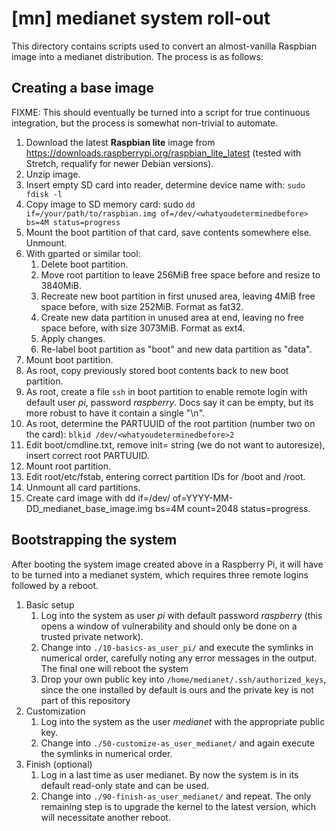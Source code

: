 # [mn] medianet system roll-out

This directory contains scripts used to convert an almost-vanilla Raspbian
image into a medianet distribution. The process is as follows:

## Creating a base image

FIXME: This should eventually be turned into a script for true continuous
integration, but the process is somewhat non-trivial to automate.

1. Download the latest **Raspbian lite** image from
https://downloads.raspberrypi.org/raspbian_lite_latest (tested with Stretch, requalify for newer Debian versions).
1. Unzip image.
1. Insert empty SD card into reader, determine device name with: ```sudo fdisk -l```
1. Copy image to SD memory card: sudo ```dd if=/your/path/to/raspbian.img of=/dev/<whatyoudeterminedbefore> bs=4M status=progress```
1. Mount the boot partition of that card, save contents somewhere else. Unmount.
1. With gparted or similar tool:
   1. Delete boot partition. 
   1. Move root partition to leave 256MiB free space before and resize to 3840MiB. 
   1. Recreate new boot partition in first unused area, leaving 4MiB free space before, with size 252MiB. Format as fat32.
   1. Create new data partition in unused area at end, leaving no free space before, with size 3073MiB. Format as ext4.
   1. Apply changes.
   1. Re-label boot partition as "boot" and new data partition as "data".
1. Mount boot partition.
1. As root, copy previously stored boot contents back to new boot partition.
1. As root, create a file ```ssh``` in boot partition to enable remote login with default user *pi*, password *raspberry*. Docs say it can be empty, but its more robust to have it contain a single "\n".
1. As root, determine the PARTUUID of the root partition (number two on the card): ```blkid /dev/<whatyoudeterminedbefore>2```
1. Edit boot/cmdline.txt, remove init= string (we do not want to autoresize), insert correct root PARTUUID.
1. Mount root partition.
1. Edit root/etc/fstab, entering correct partition IDs for /boot and /root.
1. Unmount all card partitions.
1. Create card image with dd if=/dev/<whatyoudeterminedbefore> of=YYYY-MM-DD_medianet_base_image.img bs=4M count=2048 status=progress.

## Bootstrapping the system

After booting the system image created above in a Raspberry Pi, it will have
to be turned into a medianet system, which requires three remote logins
followed by a reboot.

1. Basic setup
   1. Log into the system as user *pi* with default password *raspberry* (this opens a window of vulnerability and should only be done on a trusted private network).
   1. Change into ```./10-basics-as_user_pi/``` and execute the symlinks in numerical order, carefully noting any error messages in the output. The final one will reboot the system
   1. Drop your own public key into ```/home/medianet/.ssh/authorized_keys```, since the one installed by default is ours and the private key is not part of this repository
1. Customization
   1. Log into the system as the user *medianet* with the appropriate public key.
   1. Change into ```./50-customize-as_user_medianet/``` and again execute the symlinks in numerical order.
1. Finish (optional)
   1. Log in a last time as user medianet. By now the system is in its default read-only state and can be used.
   1. Change into ```./90-finish-as_user_medianet/``` and repeat. The only remaining step is to upgrade the kernel to the latest version, which will necessitate another reboot.



